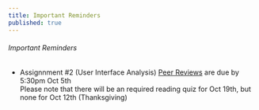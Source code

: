 ```yaml
---
title: Important Reminders
published: true
---
```

###### Important Reminders  
* Assignnment #2 (User Interface Analysis) [Peer Reviews](https://canvas.sfu.ca/courses/22099) are due by 5:30pm Oct 5th<br>
Please note that there will be an required reading quiz for Oct 19th, but none for Oct 12th (Thanksgiving)
